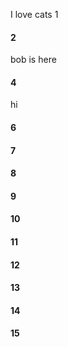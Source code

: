I love cats 1
#### 2
bob is here
#### 4
hi
#### 6
#### 7
#### 8
#### 9
#### 10
#### 11
#### 12
#### 13
#### 14
#### 15
